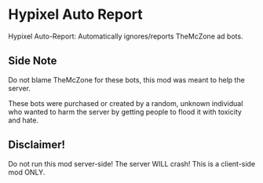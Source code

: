 # Hypixel Auto Report
Hypixel Auto-Report: Automatically ignores/reports TheMcZone ad bots.

## Side Note
Do not blame TheMcZone for these bots, this mod was meant to help the server.

These bots were purchased or created by a random, unknown individual who wanted to harm the server by getting people to flood it with toxicity and hate.

## Disclaimer!

Do not run this mod server-side! The server WILL crash! This is a client-side mod ONLY.
